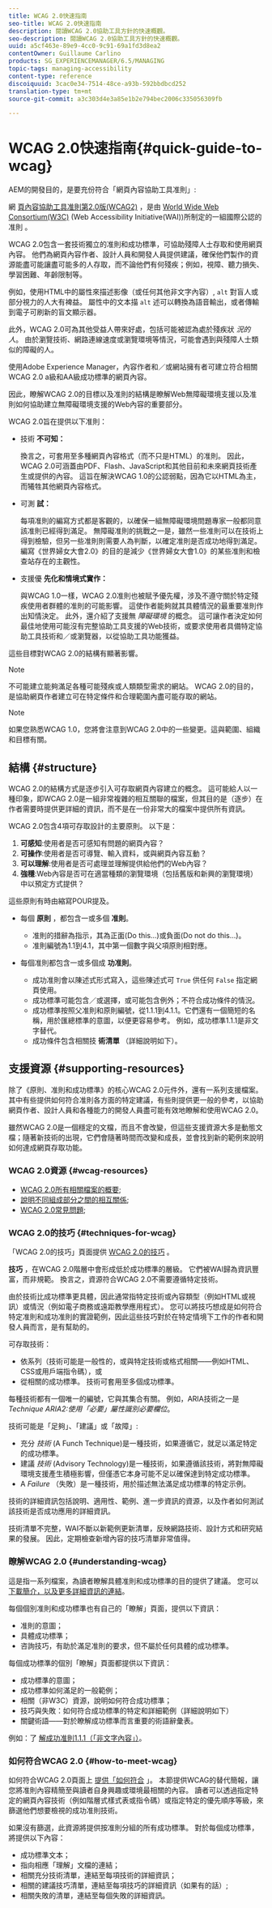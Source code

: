 ```yaml
---
title: WCAG 2.0快速指南
seo-title: WCAG 2.0快速指南
description: 閱讀WCAG 2.0協助工具方針的快速概觀。
seo-description: 閱讀WCAG 2.0協助工具方針的快速概觀。
uuid: a5cf463e-89e9-4cc0-9c91-69a1fd3d8ea2
contentOwner: Guillaume Carlino
products: SG_EXPERIENCEMANAGER/6.5/MANAGING
topic-tags: managing-accessibility
content-type: reference
discoiquuid: 3cac0e34-7514-48ce-a93b-592bbdbcd252
translation-type: tm+mt
source-git-commit: a3c303d4e3a85e1b2e794bec2006c335056309fb

---
```



# WCAG 2.0快速指南{#quick-guide-to-wcag}

AEM的開發目的，是要充份符合「網頁內容協助工具准則」:

網 [頁內容協助工具准則第2.0版(WCAG2)](https://www.w3.org/TR/WCAG/) ，是由 [World Wide Web Consortium(W3C)](https://www.w3.org/) (Web Accessibility Initiative(WAI))所制定的一組國際公認的准則 [](https://www.w3.org/WAI/)。

WCAG 2.0包含一套技術獨立的准則和成功標準，可協助殘障人士存取和使用網頁內容。 他們為網頁內容作者、設計人員和開發人員提供建議，確保他們製作的資源能盡可能讓盡可能多的人存取，而不論他們有何殘疾；例如，視障、聽力損失、學習困難、年齡限制等。

例如，使用HTML中的屬性來描述影像（或任何其他非文字內容）, `alt` 對盲人或部分視力的人大有裨益。 屬性中的文本描 `alt` 述可以轉換為語音輸出，或者傳輸到電子可刷新的盲文顯示器。

此外，WCAG 2.0可為其他受益人帶來好處，包括可能被認為處於殘疾狀 *況的人*。 由於瀏覽技術、網路連線速度或瀏覽環境等情況，可能會遇到與殘障人士類似的障礙的人。

使用Adobe Experience Manager，內容作者和／或網站擁有者可建立符合相關WCAG 2.0 a級和AA級成功標準的網頁內容。

因此，瞭解WCAG 2.0的目標以及准則的結構是瞭解Web無障礙環境支援以及准則如何協助建立無障礙環境支援的Web內容的重要部分。

WCAG 2.0旨在提供以下准則：

* 技術 **不可知：**

   換言之，可套用至多種網頁內容格式（而不只是HTML）的准則。 因此，WCAG 2.0可涵蓋由PDF、Flash、JavaScript和其他目前和未來網頁技術產生或提供的內容。 這旨在解決WCAG 1.0的公認弱點，因為它以HTML為主，而犧牲其他網頁內容格式。

* 可測 **試：**

   每項准則的編寫方式都是客觀的，以確保一組無障礙環境問題專家一般都同意該准則已經得到滿足。 無障礙准則的挑戰之一是，雖然一些准則可以在技術上得到檢驗，但另一些准則則需要人為判斷，以確定准則是否成功地得到滿足。 編寫《世界婦女大會2.0》的目的是減少《世界婦女大會1.0》的某些准則和檢查站存在的主觀性。

* 支援優 **先化和情境式實作：**

   與WCAG 1.0一樣，WCAG 2.0准則也被賦予優先權，涉及不遵守關於特定殘疾使用者群體的准則的可能影響。 這使作者能夠就其具體情況的最重要准則作出知情決定。 此外，還介紹了支援無 *障礙環境* 的概念。 這可讓作者決定如何最佳地使用可能沒有完整協助工具支援的Web技術，或要求使用者具備特定協助工具技術和／或瀏覽器，以從協助工具功能獲益。

這些目標對WCAG 2.0的結構有顯著影響。

>[!NOTE]
>
>不可能建立能夠滿足各種可能殘疾或人類類型需求的網站。 WCAG 2.0的目的，是協助網頁作者建立可在特定條件和合理範圍內盡可能存取的網站。

>[!NOTE]
>
>如果您熟悉WCAG 1.0，您將會注意到WCAG 2.0中的一些變更。這與範圍、組織和目標有關。

## 結構 {#structure}

WCAG 2.0的結構方式是逐步引入可存取網頁內容建立的概念。 這可能給人以一種印象，即WCAG 2.0是一組非常複雜的相互關聯的檔案，但其目的是（逐步）在作者需要時提供更詳細的資訊，而不是在一份非常大的檔案中提供所有資訊。

WCAG 2.0包含4項可存取設計的主要原則。 以下是：

1. **可感知**:使用者是否可感知有問題的網頁內容？
1. **可操作**:使用者是否可導覽、輸入資料，或與網頁內容互動？
1. **可以理解**:使用者是否可處理並理解提供給他們的Web內容？
1. **強穩**:Web內容是否可在適當種類的瀏覽環境（包括舊版和新興的瀏覽環境）中以預定方式提供？

這些原則有時由縮寫POUR提及。

* 每個 **原則** ，都包含一或多個 **准則**。

   * 准則的措辭為指示，其為正面(Do this...)或負面(Do not do this...)。
   * 准則編號為1.1到4.1，其中第一個數字與父項原則相對應。

* 每個准則都包含一或多個成 **功准則**。

   * 成功准則會以陳述式形式寫入，這些陳述式可 `True` 供任何 `False` 指定網頁使用。
   * 成功標準可能包含／或選擇，或可能包含例外；不符合成功條件的情況。
   * 成功標準按照父准則和原則編號，從1.1.1到4.1.1。它們還有一個簡短的名稱，用於匯總標準的意圖，以便更容易參考。 例如，成功標準1.1.1是非文字替代。
   * 成功條件包含相關技 **術清單** （詳細說明如下）。

## 支援資源 {#supporting-resources}

除了《原則、准則和成功標準》的核心WCAG 2.0元件外，還有一系列支援檔案。 其中有些提供如何符合准則各方面的特定建議，有些則提供更一般的參考，以協助網頁作者、設計人員和各種能力的開發人員盡可能有效地瞭解和使用WCAG 2.0。

雖然WCAG 2.0是一個穩定的文檔，而且不會改變，但這些支援資源大多是動態文檔；隨著新技術的出現，它們會隨著時間而改變和成長，並會找到新的範例來說明如何達成網頁存取功能。

### WCAG 2.0資源 {#wcag-resources}

* [WCAG 2.0所有相關檔案的概要](https://www.w3.org/WAI/intro/wcag.php);
* [說明不同組成部分之間的相互關係](https://www.w3.org/WAI/intro/wcag20);
* [WCAG 2.0常見問題](https://www.w3.org/WAI/WCAG20/wcag2faq.html);

### WCAG 2.0的技巧 {#techniques-for-wcag}

「WCAG 2.0的技巧」頁面提供 [WCAG 2.0的技巧](https://www.w3.org/TR/WCAG20-TECHS/) 。

**技巧** ，在WCAG 2.0階層中會形成低於成功標準的層級。 它們被WAI歸為資訊豐富，而非規範。 換言之，資源符合WCAG 2.0不需要遵循特定技術。

由於技術比成功標準更具體，因此通常指特定技術或內容類型（例如HTML或視訊）或情況（例如電子商務或遠距教學應用程式）。 您可以將技巧想成是如何符合特定准則和成功准則的實證範例，因此這些技巧對於在特定情境下工作的作者和開發人員而言，是有幫助的。

可存取技術：

* 依系列（技術可能是一般性的，或與特定技術或格式相關——例如HTML、CSS或用戶端指令碼），或
* 從相關的成功標準。 技術可套用至多個成功標準。

每種技術都有一個唯一的編號，它與其集合有關。 例如，ARIA技術之一是 *Technique ARIA2:使用「必要」屬性識別必要欄位*。

技術可能是「足夠」、「建議」或「故障」:

* 充分 *技術* (A Funch Technique)是一種技術，如果遵循它，就足以滿足特定的成功標準。
* 建議 *技術* (Advisory Technology)是一種技術，如果遵循該技術，將對無障礙環境支援產生積極影響，但僅憑它本身可能不足以確保達到特定成功標準。
* A *Failure* （失敗）是一種技術，用於描述無法滿足成功標準的特定示例。

技術的詳細資訊包括說明、適用性、範例、進一步資訊的資源，以及作者如何測試該技術是否成功應用的詳細資訊。

技術清單不完整，WAI不斷以新範例更新清單，反映網路技術、設計方式和研究結果的發展。 因此，定期檢查新增內容的技巧清單非常值得。

### 瞭解WCAG 2.0 {#understanding-wcag}

這是指一系列檔案，為讀者瞭解具體准則和成功標準的目的提供了建議。 您可以 [下載簡介，以及更多詳細資訊的連結](https://www.w3.org/TR/2008/NOTE-UNDERSTANDING-WCAG20-20081211/Overview.html)。

每個個別准則和成功標準也有自己的「瞭解」頁面，提供以下資訊：

* 准則的意圖；
* 具體成功標準；
* 咨詢技巧，有助於滿足准則的要求，但不屬於任何具體的成功標準。

每個成功標準的個別「瞭解」頁面都提供以下資訊：

* 成功標準的意圖；
* 成功標準如何滿足的一般範例；
* 相關（非W3C）資源，說明如何符合成功標準；
* 技巧與失敗：如何符合成功標準的特定和詳細範例（詳細說明如下）
* 關鍵術語——對於瞭解成功標準而言重要的術語辭彙表。

例如：了 [解成功准則1.1.1（「非文字內容」）](https://www.w3.org/TR/2008/NOTE-UNDERSTANDING-WCAG20-20081211/text-equiv-all.html)。

### 如何符合WCAG 2.0 {#how-to-meet-wcag}

如何符合WCAG 2.0頁面上 [提供「如何符合](https://www.w3.org/WAI/WCAG20/quickref/) 」。 本節提供WCAG的替代簡報，讓您將准則內容精簡至與讀者自身興趣或環境最相關的內容。 讀者可以透過指定特定的網頁內容技術（例如階層式樣式表或指令碼）或指定特定的優先順序等級，來篩選他們想要檢視的成功准則技術。

如果沒有篩選，此資源將提供按准則分組的所有成功標準。 對於每個成功標準，將提供以下內容：

* 成功標準文本；
* 指向相應「理解」文檔的連結；
* 相關充分技術清單，連結至每項技術的詳細資訊；
* 相關的建議技巧清單，連結至每項技巧的詳細資訊（如果有的話）;
* 相關失敗的清單，連結至每個失敗的詳細資訊。